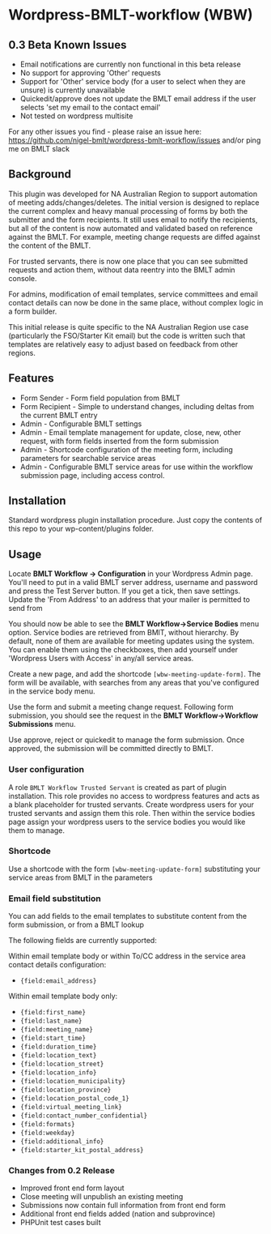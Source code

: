 # Wordpress-BMLT-workflow (WBW)

## 0.3 Beta Known Issues
- Email notifications are currently non functional in this beta release
- No support for approving 'Other' requests
- Support for 'Other' service body (for a user to select when they are unsure) is currently unavailable
- Quickedit/approve does not update the BMLT email address if the user selects 'set my email to the contact email'
- Not tested on wordpress multisite 

For any other issues you find - please raise an issue here: https://github.com/nigel-bmlt/wordpress-bmlt-workflow/issues and/or ping me on BMLT slack

## Background
This plugin was developed for NA Australian Region to support automation of meeting adds/changes/deletes.
The initial version is designed to replace the current complex and heavy manual processing of forms by both the submitter and the form recipients. It still uses email to notify the recipients, but all of the content is now automated and validated based on reference against the BMLT.
For example, meeting change requests are diffed against the content of the BMLT.

For trusted servants, there is now one place that you can see submitted requests and action them, without data reentry into the BMLT admin console.

For admins, modification of email templates, service committees and email contact details can now be done in the same place, without complex logic in a form builder.

This initial release is quite specific to the NA Australian Region use case (particularly the FSO/Starter Kit email) but the code is written such that templates are relatively easy to adjust based on feedback from other regions.
## Features
- Form Sender - Form field population from BMLT
- Form Recipient - Simple to understand changes, including deltas from the current BMLT entry
- Admin - Configurable BMLT settings
- Admin - Email template management for update, close, new, other request, with form fields inserted from the form submission
- Admin - Shortcode configuration of the meeting form, including parameters for searchable service areas
- Admin - Configurable BMLT service areas for use within the workflow submission page, including access control.
## Installation
Standard wordpress plugin installation procedure. Just copy the contents of this repo to your wp-content/plugins folder.

## Usage
Locate **BMLT Workflow -> Configuration** in your Wordpress Admin page. You'll need to put in a valid BMLT server address, username and password and press the Test Server button. If you get a tick, then save settings. Update the 'From Address' to an address that your mailer is permitted to send from

You should now be able to see the **BMLT Workflow->Service Bodies** menu option. Service bodies are retrieved from BMlT, without hierarchy. By default, none of them are available for meeting updates using the system. You can enable them using the checkboxes, then add yourself under 'Wordpress Users with Access' in any/all service areas.

Create a new page, and add the shortcode `[wbw-meeting-update-form]`.  The form will be available, with searches from any areas that you've configured in the service body menu. 

Use the form and submit a meeting change request. Following form submission, you should see the request in the **BMLT Workflow->Workflow Submissions** menu.

Use approve, reject or quickedit to manage the form submission. Once approved, the submission will be committed directly to BMLT.

### User configuration
A role `BMLT Workflow Trusted Servant` is created as part of plugin installation. This role provides no access to wordpress features and acts as a blank placeholder for trusted servants.
Create wordpress users for your trusted servants and assign them this role. Then within the service bodies page assign your wordpress users to the service bodies you would like them to manage.
### Shortcode
Use a shortcode with the form `[wbw-meeting-update-form]` substituting your service areas from BMLT in the parameters

### Email field substitution
You can add fields to the email templates to substitute content from the form submission, or from a BMLT lookup

The following fields are currently supported:

Within email template body or within To/CC address in the service area contact details configuration:
- `{field:email_address}`

Within email template body only:
- `{field:first_name}`
- `{field:last_name}`
- `{field:meeting_name}`
- `{field:start_time}`
- `{field:duration_time}`
- `{field:location_text}`
- `{field:location_street}`
- `{field:location_info}`
- `{field:location_municipality}`
- `{field:location_province}`
- `{field:location_postal_code_1}`
- `{field:virtual_meeting_link}`
- `{field:contact_number_confidential}`
- `{field:formats}`
- `{field:weekday}`
- `{field:additional_info}`
- `{field:starter_kit_postal_address}`


### Changes from 0.2 Release
- Improved front end form layout
- Close meeting will unpublish an existing meeting
- Submissions now contain full information from front end form
- Additional front end fields added (nation and subprovince)
- PHPUnit test cases built
